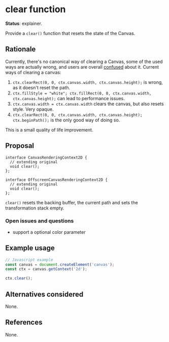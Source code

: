 clear function
==============
**Status**: explainer.

Provide a `clear()` function that resets the state of the Canvas.


Rationale
---------

Currently, there's no canonical way of clearing a Canvas, some of the used
ways are actually wrong, and users are overall [confused](https://stackoverflow.com/questions/2142535/how-to-clear-the-canvas-for-redrawing) about it. Current ways of clearing a canvas:

1. `ctx.clearRect(0, 0, ctx.canvas.width, ctx.canvas.height);` is wrong, as it doesn't reset the path.
2. `ctx.fillStyle = "white"; ctx.fillRect(0, 0, ctx.canvas.width, ctx.canvas.height);` can lead to performance issues.
3. `ctx.canvas.width = ctx.canvas.width` clears the canvas, but also resets style. Very opaque.
4. `ctx.clearRect(0, 0, ctx.canvas.width, ctx.canvas.height); ctx.beginPath();` is the only good way of doing so.

This is a small quality of life improvement.


Proposal
--------

```webidl
interface CanvasRenderingContext2D {
  // extending original
  void clear();
};

interface OffscreenCanvasRenderingContext2D {
  // extending original
  void clear();
};
```

`clear()` resets the backing buffer, the current path and sets the transformation
stack empty.

### Open issues and questions

- support a optional color parameter


Example usage
-------------

```js
// Javascript example
const canvas = document.createElement('canvas');
const ctx = canvas.getContext('2d');

ctx.clear();
```

Alternatives considered
-----------------------

None.


References
----------

None.
